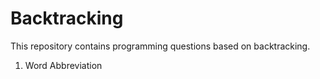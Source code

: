 # Backtracking
This repository contains programming questions based on backtracking.
1) Word Abbreviation
